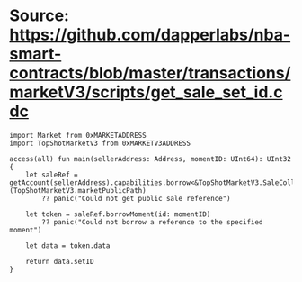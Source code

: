 # Source: https://github.com/dapperlabs/nba-smart-contracts/blob/master/transactions/marketV3/scripts/get_sale_set_id.cdc

```
import Market from 0xMARKETADDRESS
import TopShotMarketV3 from 0xMARKETV3ADDRESS

access(all) fun main(sellerAddress: Address, momentID: UInt64): UInt32 {
    let saleRef = getAccount(sellerAddress).capabilities.borrow<&TopShotMarketV3.SaleCollection>(TopShotMarketV3.marketPublicPath)
        ?? panic("Could not get public sale reference")

    let token = saleRef.borrowMoment(id: momentID)
        ?? panic("Could not borrow a reference to the specified moment")

    let data = token.data

    return data.setID
}
```